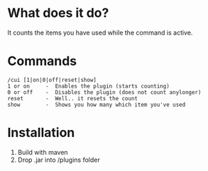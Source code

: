 # What does it do?

It counts the items you have used while the command is active.

# Commands
    /cui [1|on|0|off|reset|show]
    1 or on     -  Enables the plugin (starts counting)
    0 or off    -  Disables the plugin (does not count anylonger)
    reset       -  Well.. it resets the count
    show        -  Shows you how many which item you've used

# Installation

1. Build with maven
2. Drop .jar into /plugins folder